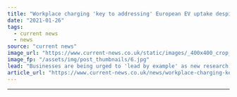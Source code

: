```yaml
---
title: "Workplace charging 'key to addressing' European EV uptake despite continued barriers"
date: "2021-01-26"
tags: 
  - current news
  - news
source: "current news"
image_url: "https://www.current-news.co.uk/static/images/_400x400_crop_center-center/321229-D15A8400_EVBox-f03cbe-large-1561973905-1.jpg"
image_fp: "/assets/img/post_thumbnails/6.jpg"
lead: "Businesses are being urged to 'lead by example' as new research details the continued barriers to workplace electric vehicle (EV) charging."
article_url: "https://www.current-news.co.uk/news/workplace-charging-key-to-addressing-european-ev-uptake-despite-continued-barriers?utm_source=rss-feeds&utm_medium=rss&utm_campaign=rss"
---
```


---
